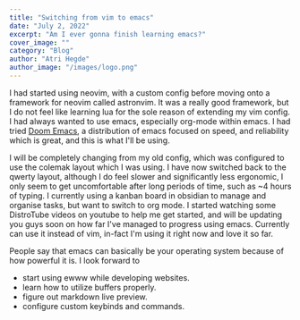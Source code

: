 ```yaml
---
title: "Switching from vim to emacs"
date: "July 2, 2022"
excerpt: "Am I ever gonna finish learning emacs?"
cover_image: ""
category: "Blog"
author: "Atri Hegde"
author_image: "/images/logo.png"
---
```


I had started using neovim, with a custom config before moving onto a framework for neovim called astronvim. It
was a really good framework, but I do not feel like learning lua for the sole reason of extending my vim config.
I had always wanted to use emacs, especially org-mode within emacs. I had tried [Doom Emacs](https://github.com/doomemacs/doomemacs),
a distribution of emacs focused on speed, and reliability which is great, and this is what I'll be using.

I will be completely changing from my old config, which was configured to use the colemak layout which I was using.
I have now switched back to the qwerty layout, although I do feel slower and significantly less ergonomic, I only seem to
get uncomfortable after long periods of time, such as ~4 hours of typing. I currently using a kanban board in obsidian
to manage and organise tasks, but want to switch to org mode. I started watching some DistroTube videos on youtube
to help me get started, and will be updating you guys soon on how far I've managed to progress using emacs. Currently
can use it instead of vim, in-fact I'm using it right now and love it so far.

People say that emacs can basically be your operating system because of how powerful it is. I look forward to

- start using ewww while developing websites.
- learn how to utilize buffers properly.
- figure out markdown live preview.
- configure custom keybinds and commands.

